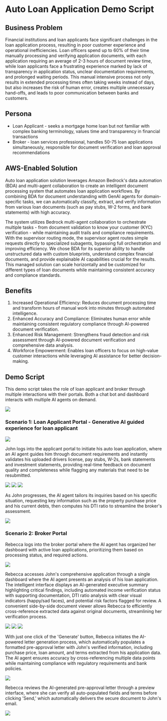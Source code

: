 # Auto Loan Application Demo Script

## Business Problem

Financial institutions and loan applicants face significant challenges in the loan application process, resulting in poor customer experience and operational inefficiencies. Loan officers spend up to 60% of their time manually processing and verifying application documents, with each application requiring an average of 2-3 hours of document review time, while loan applicants face a frustrating experience marked by lack of transparency in application status, unclear documentation requirements, and prolonged waiting periods. This manual intensive process not only results in extended processing times often taking weeks instead of days, but also increases the risk of human error, creates multiple unnecessary hand-offs, and leads to poor communication between banks and customers. 

## Persona

* Loan Applicant - seeks a mortgage home loan but not familiar with complex banking terminology, values time and transparency in financial transactions
* Broker - loan services professional, handles 50-75 loan applications simultaneously, responsible for document verification and loan approval recommendations

## AWS-Enabled Solution

Auto loan application solution leverages Amazon Bedrock's data automation (BDA) and multi-agent collaboration to create an intelligent document processing system that automates loan application workflows. By combining BDA for document understanding with GenAI agents for domain-specific tasks, we can automatically classify, extract, and verify information from various loan documents (such as pay stubs, W-2 forms, and bank statements) with high accuracy.


The system utilizes Bedrock multi-agent collaboration to orchestrate multiple tasks - from document validation to know your customer (KYC) verification - while maintaining audit trails and compliance requirements. With the supervisor routing mode, the supervisor agent routes simple requests directly to specialized subagents, bypassing full orchestration and improving efficiency. We chose BDA for its superior ability to handle unstructured data with custom blueprints, understand complex financial documents, and provide explainable AI capabilities crucial for the results. This managed solution can scale horizontally and be customized for different types of loan documents while maintaining consistent accuracy and compliance standards.

## Benefits

1. Increased Operational Efficiency: Reduces document processing time and transform hours of manual work into minutes through automated intelligence.
2. Enhanced Accuracy and Compliance: Eliminates human error while maintaining consistent regulatory compliance through AI-powered document verification.
3. Enhanced Risk Management: Strengthens fraud detection and risk assessment through AI-powered document verification and comprehensive data analysis.
4. Workforce Empowerment: Enables loan officers to focus on high-value customer interactions while leveraging AI assistance for better decision-making.

## Demo Script

This demo script takes the role of loan applicant and broker through multiple interactions with their portals. Both a chat bot and dashboard interacts with multiple AI agents on demand.

![](./images/demoscript1.png)

### Scenario 1: Loan Applicant Portal - Generative AI guided experience for loan applicant

![](./images/demoscript2.png)

John logs into the applicant portal to initiate his auto loan application, where an AI agent guides him through document requirements and instantly validates his uploaded drivers license, pay stubs, W-2s, bank statements and investment statements, providing real-time feedback on document quality and completeness while flagging any materials that need to be resubmitted.

![](./images/demoscript4.png)
![](./images/demoscript3.png)
![](./images/demoscript5.png)


As John progresses, the AI agent tailors its inquiries based on his specific situation, requesting key information such as the property purchase price and his current debts, then computes his DTI ratio to streamline the broker's assessment.

![](./images/demoscript6.png)

### Scenario 2: Broker Portal

Rebecca logs into the broker portal where the AI agent has organized her dashboard with active loan applications, prioritizing them based on processing status, and required actions.

![](./images/demoscript7.png)

Rebecca accesses John's comprehensive application through a single dashboard where the AI agent presents an analysis of his loan application. The intelligent interface displays an AI-generated executive summary highlighting critical findings, including automated income verification status with supporting documentation, DTI ratio analysis with clear visual indicators (happy/sad faces), and potential risk factors flagged for review. A convenient side-by-side document viewer allows Rebecca to efficiently cross-reference extracted data against original documents, streamlining her verification process.

![](./images/demoscript8.png)
![](./images/demoscript9.png)
![](./images/demoscript10.png)

With just one click of the 'Generate' button, Rebecca initiates the AI-powered letter generation process, which automatically populates a formatted pre-approval letter with John's verified information, including purchase price, loan amount, and terms extracted from his application data. The AI agent ensures accuracy by cross-referencing multiple data points while maintaining compliance with regulatory requirements and bank policies.

![](./images/demoscript11.png)

Rebecca reviews the AI-generated pre-approval letter through a preview interface, where she can verify all auto-populated fields and terms before clicking 'Send,' which automatically delivers the secure document to John's email.

![](./images/demoscript12.png)